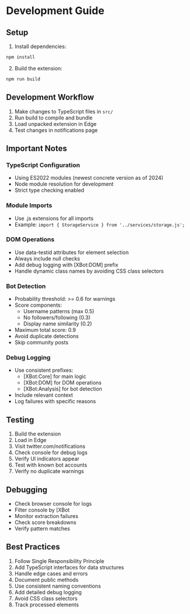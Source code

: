 # Development Guide

## Setup

1. Install dependencies:
```bash
npm install
```

2. Build the extension:
```bash
npm run build
```

## Development Workflow

1. Make changes to TypeScript files in `src/`
2. Run build to compile and bundle
3. Load unpacked extension in Edge
4. Test changes in notifications page

## Important Notes

### TypeScript Configuration
- Using ES2022 modules (newest concrete version as of 2024)
- Node module resolution for development
- Strict type checking enabled

### Module Imports
- Use .js extensions for all imports
- Example: `import { StorageService } from '../services/storage.js';`

### DOM Operations
- Use data-testid attributes for element selection
- Always include null checks
- Add debug logging with [XBot:DOM] prefix
- Handle dynamic class names by avoiding CSS class selectors

### Bot Detection
- Probability threshold: >= 0.6 for warnings
- Score components:
  - Username patterns (max 0.5)
  - No followers/following (0.3)
  - Display name similarity (0.2)
- Maximum total score: 0.9
- Avoid duplicate detections
- Skip community posts

### Debug Logging
- Use consistent prefixes:
  - [XBot:Core] for main logic
  - [XBot:DOM] for DOM operations
  - [XBot:Analysis] for bot detection
- Include relevant context
- Log failures with specific reasons

## Testing

1. Build the extension
2. Load in Edge
3. Visit twitter.com/notifications
4. Check console for debug logs
5. Verify UI indicators appear
6. Test with known bot accounts
7. Verify no duplicate warnings

## Debugging

- Check browser console for logs
- Filter console by [XBot
- Monitor extraction failures
- Check score breakdowns
- Verify pattern matches

## Best Practices

1. Follow Single Responsibility Principle
2. Add TypeScript interfaces for data structures
3. Handle edge cases and errors
4. Document public methods
5. Use consistent naming conventions
6. Add detailed debug logging
7. Avoid CSS class selectors
8. Track processed elements 